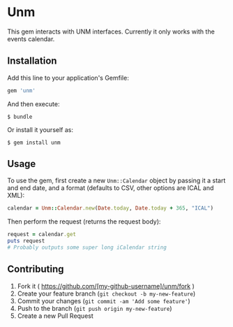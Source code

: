 # Unm

This gem interacts with UNM interfaces. Currently it only works with the events
calendar.

## Installation

Add this line to your application's Gemfile:

```ruby
gem 'unm'
```

And then execute:

    $ bundle

Or install it yourself as:

    $ gem install unm

## Usage

To use the gem, first create a new `Unm::Calendar` object by passing it a start
and end date, and a format (defaults to CSV, other options are ICAL and XML):

```ruby
calendar = Unm::Calendar.new(Date.today, Date.today + 365, "ICAL")
```

Then perform the request (returns the request body):

```ruby
request = calendar.get
puts request
# Probably outputs some super long iCalendar string
```

## Contributing

1. Fork it ( https://github.com/[my-github-username]/unm/fork )
2. Create your feature branch (`git checkout -b my-new-feature`)
3. Commit your changes (`git commit -am 'Add some feature'`)
4. Push to the branch (`git push origin my-new-feature`)
5. Create a new Pull Request
